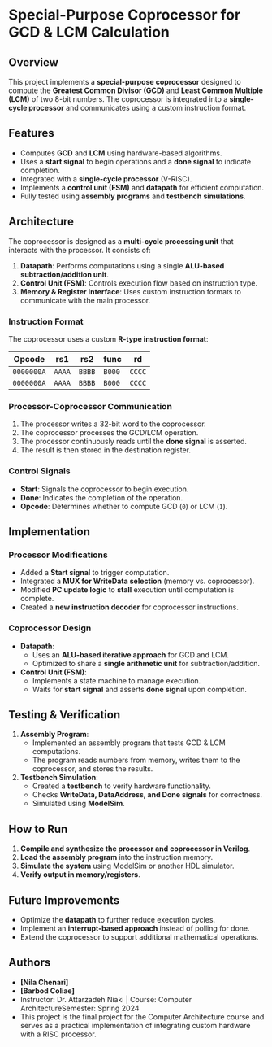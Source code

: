 # Special-Purpose Coprocessor for GCD & LCM Calculation

## Overview
This project implements a **special-purpose coprocessor** designed to compute the **Greatest Common Divisor (GCD)** and **Least Common Multiple (LCM)** of two 8-bit numbers. The coprocessor is integrated into a **single-cycle processor** and communicates using a custom instruction format.  

## Features
- Computes **GCD** and **LCM** using hardware-based algorithms.
- Uses a **start signal** to begin operations and a **done signal** to indicate completion.
- Integrated with a **single-cycle processor** (V-RISC).
- Implements a **control unit (FSM)** and **datapath** for efficient computation.
- Fully tested using **assembly programs** and **testbench simulations**.

## Architecture
The coprocessor is designed as a **multi-cycle processing unit** that interacts with the processor. It consists of:
1. **Datapath**: Performs computations using a single **ALU-based subtraction/addition unit**.
2. **Control Unit (FSM)**: Controls execution flow based on instruction type.
3. **Memory & Register Interface**: Uses custom instruction formats to communicate with the main processor.

### **Instruction Format**
The coprocessor uses a custom **R-type instruction format**:

| Opcode | rs1  | rs2  | func  | rd   |
|--------|------|------|-------|------|
| `0000000A` | `AAAA` | `BBBB` | `B000` | `CCCC` | (GCD) |
| `0000000A` | `AAAA` | `BBBB` | `B000` | `CCCC` | (LCM) |

### **Processor-Coprocessor Communication**
1. The processor writes a 32-bit word to the coprocessor.
2. The coprocessor processes the GCD/LCM operation.
3. The processor continuously reads until the **done signal** is asserted.
4. The result is then stored in the destination register.

### **Control Signals**
- **Start**: Signals the coprocessor to begin execution.
- **Done**: Indicates the completion of the operation.
- **Opcode**: Determines whether to compute GCD (`0`) or LCM (`1`).

## Implementation
### **Processor Modifications**
- Added a **Start signal** to trigger computation.
- Integrated a **MUX for WriteData selection** (memory vs. coprocessor).
- Modified **PC update logic** to **stall** execution until computation is complete.
- Created a **new instruction decoder** for coprocessor instructions.

### **Coprocessor Design**
- **Datapath**:
  - Uses an **ALU-based iterative approach** for GCD and LCM.
  - Optimized to share a **single arithmetic unit** for subtraction/addition.
- **Control Unit (FSM)**:
  - Implements a state machine to manage execution.
  - Waits for **start signal** and asserts **done signal** upon completion.

## Testing & Verification
1. **Assembly Program**:  
   - Implemented an assembly program that tests GCD & LCM computations.
   - The program reads numbers from memory, writes them to the coprocessor, and stores the results.
2. **Testbench Simulation**:  
   - Created a **testbench** to verify hardware functionality.
   - Checks **WriteData, DataAddress, and Done signals** for correctness.
   - Simulated using **ModelSim**.

## How to Run
1. **Compile and synthesize the processor and coprocessor in Verilog**.
2. **Load the assembly program** into the instruction memory.
3. **Simulate the system** using ModelSim or another HDL simulator.
4. **Verify output in memory/registers**.

## Future Improvements
- Optimize the **datapath** to further reduce execution cycles.
- Implement an **interrupt-based approach** instead of polling for done.
- Extend the coprocessor to support additional mathematical operations.

## Authors
- **[Nila Chenari]**
- **[Barbod Coliae]**
- Instructor: Dr. Attarzadeh Niaki | Course: Computer ArchitectureSemester: Spring 2024
- This project is the final project for the Computer Architecture course and serves as a practical implementation of integrating custom hardware with a RISC processor.


